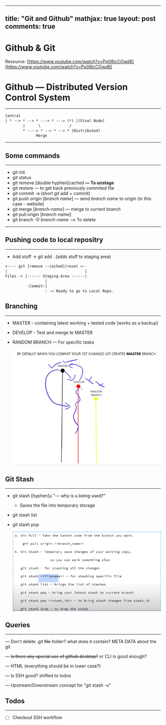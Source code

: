 
---
title: "Git and Github"
mathjax: true
layout: post
comments: true
---

# Github & Git

Resource: [https://www.youtube.com/watch?v=Pp08lcCOwd8](https://www.youtube.com/watch?v=Pp08lcCOwd8)

# Github — Distributed Version Control System

---

```
Central											
| * --> * --> * ---> * ---> (*) |(Final Node)
		|	   \             /
		* ---->	* --> * --> * (Distributed)
	          Merge                            
```

---

## Some commands

---

- git init
- git status
- git remove [double hyphen]cached <file> **— To unstage**
- git restore — to get back previously commited file
- git commit -a (short git add + commit)
- git push origin [*branch name*] — send *branch name* to origin (in this case - website)
- git merge [*branch-name*] — merge to current branch
- git pull origin [*branch-name*]
- git branch -D *branch-name* —> To delete

---

## Pushing code to local repositry

---

- Add stuff → git add . (adds stuff to staging area)

```
<---- git [remove --cached]/reset <--														
|                                   |														
Files -> |------ Staging Area ------|
				  |															
          :Commit:|
          		  : -> Ready to go to Local Repo.                                           
```

## Branching

---

- MASTER - containing latest working + tested code [works as a backup]
- DEVELOP - Test and merge to MASTER
- RANDOM BRANCH — For specific tasks

    ![branching](../assets/images/git20210102/img1.png)

## Git Stash

---

- git stash [hyphen]u "— why is u being used?"
    - Saves the file into temporary storage
- git stash list
- git stash pop

    ![git stash commands](../assets/images/git20210102/img2.png)

## Queries

---

— Don't delete .git ~~file~~ folder? what does it contain? META DATA about the git

— ~~Is there any special use of github desktop?~~ or CLI is good enough?

— HTML (everything should be in lower case?)

— Is SSH good? shifted to todos

— Upstream/Downstream concept for "git stash -u"

## Todos

---

- [ ] Checkout SSH workflow
